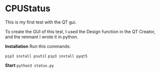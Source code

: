 # CPUStatus
This is my first test with the QT gui.

To create the GUI of this test, I used the Design function in the QT Creator, and the remnant I wrote it in python.


<b>Installation</b>
  Run this commands:

<code>pip3 install psutil</code>
<code>pip3 install pyqt5</code>

<b>Start</b>
  <code>python3 status.py
